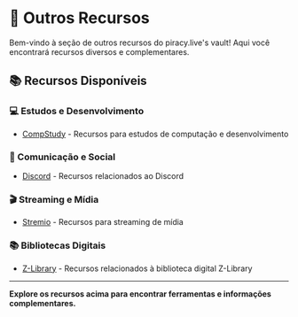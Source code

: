 # 🔗 Outros Recursos

Bem-vindo à seção de outros recursos do piracy.live's vault! Aqui você encontrará recursos diversos e complementares.

## 📚 Recursos Disponíveis

### 💻 Estudos e Desenvolvimento
- [CompStudy](compstudy) - Recursos para estudos de computação e desenvolvimento

### 💬 Comunicação e Social
- [Discord](discord) - Recursos relacionados ao Discord

### 🎬 Streaming e Mídia
- [Stremio](stremio) - Recursos para streaming de mídia

### 📚 Bibliotecas Digitais
- [Z-Library](zlibrary) - Recursos relacionados à biblioteca digital Z-Library

---

**Explore os recursos acima para encontrar ferramentas e informações complementares.**
